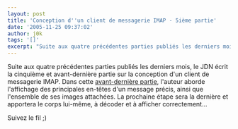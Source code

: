 ```yaml
---
layout: post
title: 'Conception d''un client de messagerie IMAP - 5ième partie'
date: '2005-11-25 09:37:02'
author: j0k
tags: '[]'
excerpt: "Suite aux quatre précédentes parties publiés les derniers mois, le JDN écrit la cinquième et avant-dernière partie sur la conception d'un client de messagerie IMAP.     \nDans cette [avant-dernière partie](http://developpeur.journaldunet.com/tutoriel/php/051125-php-email-imap-lecteur-5-entetes.shtml), l'auteur aborde l'affichage des principales en-têtes      …"
---
```


Suite aux quatre précédentes parties publiés les derniers mois, le JDN écrit la cinquième et avant-dernière partie sur la conception d'un client de messagerie IMAP.
Dans cette [avant-dernière partie](http://developpeur.journaldunet.com/tutoriel/php/051125-php-email-imap-lecteur-5-entetes.shtml), l'auteur aborde l'affichage des principales en-têtes d'un message précis, ainsi que l'ensemble de ses images attachées.   La prochaine étape sera la dernière et apportera le corps lui-même, à décoder et à afficher correctement...

Suivez le fil ;)
